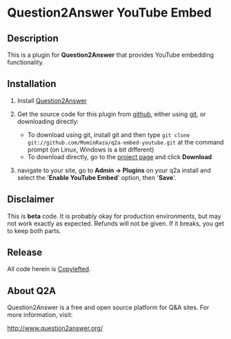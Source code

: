 # Question2Answer YouTube Embed

## Description

This is a plugin for **Question2Answer** that provides YouTube embedding functionality.

## Installation

1. Install [Question2Answer]
1. Get the source code for this plugin from [github], either using [git], or downloading directly:

   - To download using git, install git and then type
     `git clone git://github.com/MominRaza/q2a-embed-youtube.git`
     at the command prompt (on Linux, Windows is a bit different)
   - To download directly, go to the [project page] and click **Download**

1. navigate to your site, go to **Admin -> Plugins** on your q2a install and select the '**Enable YouTube Embed**' option, then '**Save**'.

## Disclaimer

This is **beta** code. It is probably okay for production environments, but may not work exactly as expected. Refunds will not be given. If it breaks, you get to keep both parts.

## Release

All code herein is [Copylefted].

## About Q2A

Question2Answer is a free and open source platform for Q&A sites. For more information, visit:

http://www.question2answer.org/

[question2answer]: http://www.question2answer.org/install.php
[git]: http://git-scm.com/
[github]: https://github.com/MominRaza/q2a-embed-youtube
[project page]: https://github.com/MominRaza/q2a-embed-youtube
[copylefted]: http://en.wikipedia.org/wiki/Copyleft
